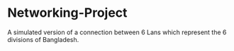 # Networking-Project
A simulated version of a connection between 6 Lans which represent the 6 divisions of Bangladesh. 
